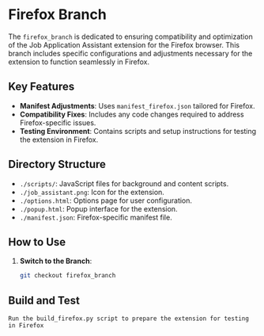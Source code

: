 # Firefox Branch

The `firefox_branch` is dedicated to ensuring compatibility and optimization of the Job Application Assistant extension for the Firefox browser. This branch includes specific configurations and adjustments necessary for the extension to function seamlessly in Firefox.

## Key Features
- **Manifest Adjustments**: Uses `manifest_firefox.json` tailored for Firefox.
- **Compatibility Fixes**: Includes any code changes required to address Firefox-specific issues.
- **Testing Environment**: Contains scripts and setup instructions for testing the extension in Firefox.

## Directory Structure
- `./scripts/`: JavaScript files for background and content scripts.
- `./job_assistant.png`: Icon for the extension.
- `./options.html`: Options page for user configuration.
- `./popup.html`: Popup interface for the extension.
- `./manifest.json`: Firefox-specific manifest file.

## How to Use
1. **Switch to the Branch**:
   ```sh
   git checkout firefox_branch

## Build and Test
    Run the build_firefox.py script to prepare the extension for testing in Firefox